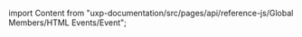 
import Content from "uxp-documentation/src/pages/api/reference-js/Global Members/HTML Events/Event";

<Content query="product=xd"/>
